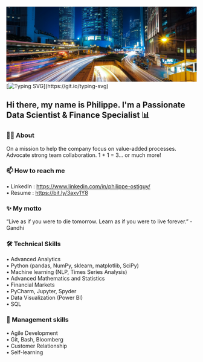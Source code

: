 ![](https://github.com/philippe-ostiguy/philippe-ostiguy/blob/main/City_light.jpg)
[![Typing SVG](https://readme-typing-svg.demolab.com?font=Fira+Code&size=26&pause=1000&color=1877F7&center=true&width=700&height=52&lines=Hi%2C+I'm+Philippe+%F0%9F%91%A8%E2%80%8D%F0%9F%92%BB+%E2%80%94+welcome+to+my+profile!)](https://git.io/typing-svg)


## Hi there, my name is Philippe. I'm a Passionate Data Scientist & Finance Specialist 📊

###  👨‍💻 About
On a mission to help the company focus on value-added processes. Advocate strong team collaboration. 1 + 1 = 3... or much more!

### 📫 How to reach me
• LinkedIn : https://www.linkedin.com/in/philippe-ostiguy/ <br>
• Resume : https://bit.ly/3axv1Y8

### ✨ My motto
“Live as if you were to die tomorrow. Learn as if you were to live forever.” - Gandhi

### 🛠️ Technical Skills
• Advanced Analytics <br>
• Python (pandas, NumPy, sklearn, matplotlib, SciPy) <br>
• Machine learning (NLP, Times Series Analysis) <br>
• Advanced Mathematics and Statistics <br>
• Financial Markets <br>
• PyCharm, Jupyter, Spyder <br>
• Data Visualization (Power BI) <br>
• SQL

###  💼 Management skills
• Agile Development <br>
• Git, Bash, Bloomberg <br>
• Customer Relationship <br>
• Self-learning  <br>
